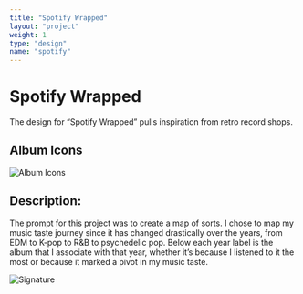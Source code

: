 ```yaml
---
title: "Spotify Wrapped"
layout: "project"
weight: 1
type: "design"
name: "spotify"
---
```


# Spotify Wrapped

The design for “Spotify Wrapped” pulls inspiration from retro record shops.

## Album Icons

![Album Icons](/img/design/spotify/albums.png "Album Icons")

## Description:

The prompt for this project was to create a map of sorts. I chose to map my music taste journey since it has changed drastically over the years, from EDM to K-pop to R&B to psychedelic pop. Below each year label is the album that I associate with that year, whether it’s because I listened to it the most or because it marked a pivot in my music taste. 

![Signature](/img/design/spotify/signature.png)

